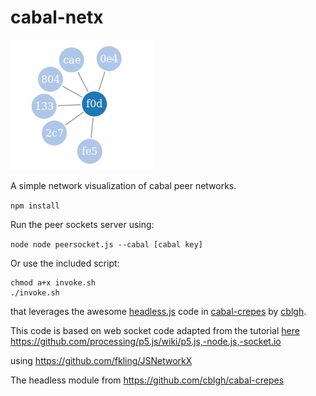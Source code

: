 # cabal-netx

<img src="./network.png">

A simple network visualization of cabal peer networks.

`npm install`

Run the peer sockets server using:

`node node peersocket.js --cabal [cabal key]`

Or use the included script:

```
chmod a+x invoke.sh
./invoke.sh
```



 that leverages the awesome [headless.js](https://github.com/cblgh/cabal-crepes/blob/master/headless.js) code in [cabal-crepes](https://github.com/cblgh/cabal-crepes) by [cblgh](https://github.com/cblgh). 

This code is based on web socket code adapted from the tutorial [here](https://github.com/processing/p5.js/wiki/p5.js,-node.js,-socket.io
)
https://github.com/processing/p5.js/wiki/p5.js,-node.js,-socket.io

using https://github.com/fkling/JSNetworkX

The headless module from https://github.com/cblgh/cabal-crepes



